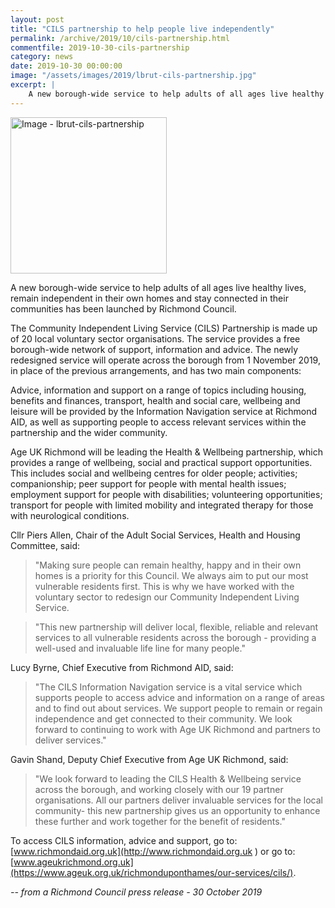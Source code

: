 ```yaml
---
layout: post
title: "CILS partnership to help people live independently"
permalink: /archive/2019/10/cils-partnership.html
commentfile: 2019-10-30-cils-partnership
category: news
date: 2019-10-30 00:00:00
image: "/assets/images/2019/lbrut-cils-partnership.jpg"
excerpt: |
    A new borough-wide service to help adults of all ages live healthy lives, remain independent in their own homes and stay connected in their communities has been launched by Richmond Council.
---
```

<a href="/assets/images/2019/lbrut-cils-partnership.jpg" title="Click for a larger image"><img src="/assets/images/2019/lbrut-cils-partnership-thumb.jpg" width="250" alt="Image - lbrut-cils-partnership"  class="photo right"/></a>

A new borough-wide service to help adults of all ages live healthy lives, remain independent in their own homes and stay connected in their communities has been launched by Richmond Council.

The Community Independent Living Service (CILS) Partnership is made up of 20 local voluntary sector organisations. The service provides a free borough-wide network of support, information and advice. The newly redesigned service will operate across the borough from 1 November 2019, in place of the previous arrangements, and has two main components:

Advice, information and support on a range of topics including housing, benefits and finances, transport, health and social care, wellbeing and leisure will be provided by the Information Navigation service at Richmond AID, as well as supporting people to access relevant services within the partnership and the wider community.

Age UK Richmond will be leading the Health & Wellbeing partnership, which provides a range of wellbeing, social and practical support opportunities. This includes social and wellbeing centres for older people; activities; companionship; peer support for people with mental health issues; employment support for people with disabilities; volunteering opportunities; transport for people with limited mobility and integrated therapy for those with neurological conditions.

Cllr Piers Allen, Chair of the Adult Social Services, Health and Housing Committee, said:

> "Making sure people can remain healthy, happy and in their own homes is a priority for this Council. We always aim to put our most vulnerable residents first. This is why we have worked with the voluntary sector to redesign our Community Independent Living Service.

> "This new partnership will deliver local, flexible, reliable and relevant services to all vulnerable residents across the borough - providing a well-used and invaluable life line for many people."

Lucy Byrne, Chief Executive from Richmond AID, said:

> "The CILS Information Navigation service is a vital service which supports people to access advice and information on a range of areas and to find out about services. We support people to remain or regain independence and get connected to their community. We look forward to continuing to work with Age UK Richmond and partners to deliver services."

Gavin Shand, Deputy Chief Executive from Age UK Richmond, said:

> "We look forward to leading the CILS Health & Wellbeing service across the borough, and working closely with our 19 partner organisations. All our partners deliver invaluable services for the local community- this new partnership gives us an opportunity to enhance these further and work together for the benefit of residents."

To access CILS information, advice and support, go to: [www.richmondaid.org.uk](http://www.richmondaid.org.uk ) or go to: [www.ageukrichmond.org.uk](https://www.ageuk.org.uk/richmonduponthames/our-services/cils/).

<cite>-- from a Richmond Council press release - 30 October 2019</cite>
